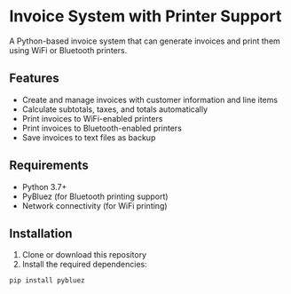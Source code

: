 # Invoice System with Printer Support

A Python-based invoice system that can generate invoices and print them using WiFi or Bluetooth printers.

## Features

- Create and manage invoices with customer information and line items
- Calculate subtotals, taxes, and totals automatically
- Print invoices to WiFi-enabled printers
- Print invoices to Bluetooth-enabled printers
- Save invoices to text files as backup

## Requirements

- Python 3.7+
- PyBluez (for Bluetooth printing support)
- Network connectivity (for WiFi printing)

## Installation

1. Clone or download this repository
2. Install the required dependencies:

```bash
pip install pybluez
```

